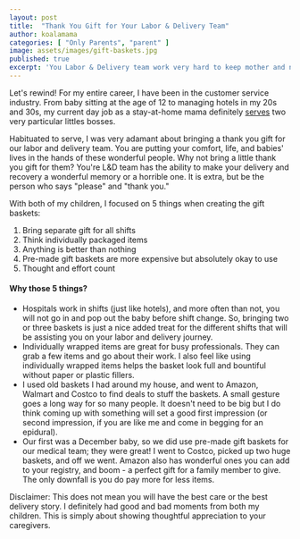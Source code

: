 ```yaml
---
layout: post
title:  "Thank You Gift for Your Labor & Delivery Team"
author: koalamama
categories: [ "Only Parents", "parent" ]
image: assets/images/gift-baskets.jpg
published: true
excerpt: 'You Labor & Delivery team work very hard to keep mother and newborn safe.  Show them some love with a gift!'
---
```


Let's rewind! For my entire career, I have been in the customer service industry. From baby sitting at the age of 12 to managing hotels in my 20s and 30s, my current day job as a stay-at-home mama definitely <u>serves</u> two very particular littles bosses.

Habituated to serve, I was very adamant about bringing a thank you gift for our labor and delivery team. You are putting your comfort, life, and babies' lives in the hands of these wonderful people. Why not bring a little thank you gift for them? You're L&D team has the ability to make your delivery and recovery a wonderful memory or a horrible one. It is extra, but be the person who says "please" and "thank you."

With both of my children, I focused on 5 things when creating the gift baskets:

1. Bring separate gift for all shifts 
2. Think individually packaged items
3. Anything is better than nothing 
4. Pre-made gift baskets are more expensive but absolutely okay to use
5. Thought and effort count


#### Why those 5 things?

- Hospitals work in shifts (just like hotels), and more often than not, you will not go in and pop out the baby before shift change. So, bringing two or three baskets is just a nice added treat for the different shifts that will be assisting you on your labor and delivery journey.
- Individually wrapped items are great for busy professionals. They can grab a few items and go about their work. I also feel like using individually wrapped items helps the basket look full and bountiful without paper or plastic fillers. 
- I used old baskets I had around my house, and went to Amazon, Walmart and Costco to find deals to stuff the baskets. A small gesture goes a long way for so many people. It doesn't need to be big but I do think coming up with something will set a good first impression (or second impression, if you are like me and come in begging for an epidural). 
- Our first was a December baby, so we did use pre-made gift baskets for our medical team; they were great! I went to Costco, picked up two huge baskets, and off we went. Amazon also has wonderful ones you can add to your registry, and boom - a perfect gift for a family member to give. The only downfall is you do pay more for less items.

Disclaimer: This does not mean you will have the best care or the best delivery story. I definitely had good and bad moments from both my children.  This is simply about showing thoughtful appreciation to your caregivers.
